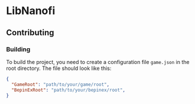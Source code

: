 # LibNanofi


## Contributing

### Building

To build the project, you need to create a configuration file `game.json` in the root directory. The file should look like this:

```json
{
  "GameRoot": "path/to/your/game/root",
  "BepinExRoot": "path/to/your/bepinex/root",
}
```